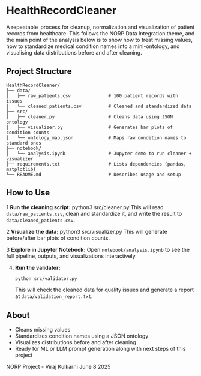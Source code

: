 # HealthRecordCleaner


A repeatable process for cleanup, normalization and visualization of patient records from healthcare. This follows the NORP Data Integration theme, and the main point of the analysis below is to show how to treat missing values, how to standardize medical condition names into a mini-ontology, and visualising data distributions before and after cleaning. 

## Project Structure

```
HealthRecordCleaner/
├── data/
│   ├── raw_patients.csv              # 100 patient records with issues
│   └── cleaned_patients.csv          # Cleaned and standardized data
├── src/
│   ├── cleaner.py                    # Cleans data using JSON ontology
│   ├── visualizer.py                 # Generates bar plots of condition counts
│   └── ontology_map.json             # Maps raw condition names to standard ones
├── notebook/
│   └── analysis.ipynb                # Jupyter demo to run cleaner + visualizer
├── requirements.txt                  # Lists dependencies (pandas, matplotlib)
└── README.md                         # Describes usage and setup
```

## How to Use



1 **Run the cleaning script:**
   python3 src/cleaner.py
   This will read `data/raw_patients.csv`, clean and standardize it, and write the result to `data/cleaned_patients.csv`.

2 **Visualize the data:**
   python3 src/visualizer.py
   This will generate before/after bar plots of condition counts.

3 **Explore in Jupyter Notebook:**
   Open `notebook/analysis.ipynb` to see the full pipeline, outputs, and visualizations interactively.

4. **Run the validator:**
   ```bash
   python src/validator.py
   ```
   This will check the cleaned data for quality issues and generate a report at `data/validation_report.txt`.

## About
- Cleans missing values 
- Standardizes condition names using a JSON ontology
- Visualizes distributions before and after cleaning
- Ready for ML or LLM prompt generation along with next steps of this project


NORP Project - Viraj Kulkarni 
June 8 2025